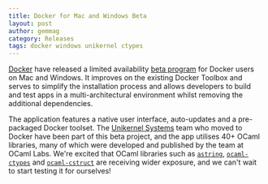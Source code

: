 ```yaml
---
title: Docker for Mac and Windows Beta
layout: post
author: gemmag
category: Releases
tags: docker windows unikernel ctypes 
---
```


[Docker](https://www.docker.com/) have released a limited availability
[beta
program](https://blog.docker.com/2016/03/docker-for-mac-windows-beta/)
for Docker users on Mac and Windows. It improves on the existing Docker
Toolbox and serves to simplify the installation process and allows
developers to build and test apps in a multi-architectural environment
whilst removing the additional dependencies.

The application features a native user interface, auto-updates and a
pre-packaged Docker toolset. The [Unikernel
Systems](https://blog.docker.com/2016/01/unikernel/) team who moved to
Docker have been part of this beta project, and the app utilises 40+
OCaml libraries, many of which were developed and published by the
team at OCaml Labs. We're
excited that OCaml libraries such as [`astring`](http://erratique.ch/repos/astring/),
[`ocaml-ctypes`](https://github.com/ocamllabs/ocaml-ctypes) and [`ocaml-cstruct`](https://github.com/mirage/ocaml-cstruct) are receiving wider exposure, and we can't wait to start testing it for ourselves!
